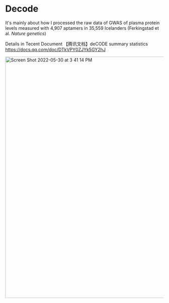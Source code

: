 # Decode
It's mainly about how I processed the raw data of GWAS of plasma protein levels measured with 4,907 aptamers in 35,559 Icelanders (Ferkingstad et al. _Nature genetics_)

Details in Tecent Document 【腾讯文档】deCODE summary statistics
https://docs.qq.com/doc/DTkVPY0ZJYk5GY2hJ


<img width="766" alt="Screen Shot 2022-05-30 at 3 41 14 PM" src="https://user-images.githubusercontent.com/67515690/170942236-ddf1a816-7155-45a0-b79b-652de34c4d48.png">
